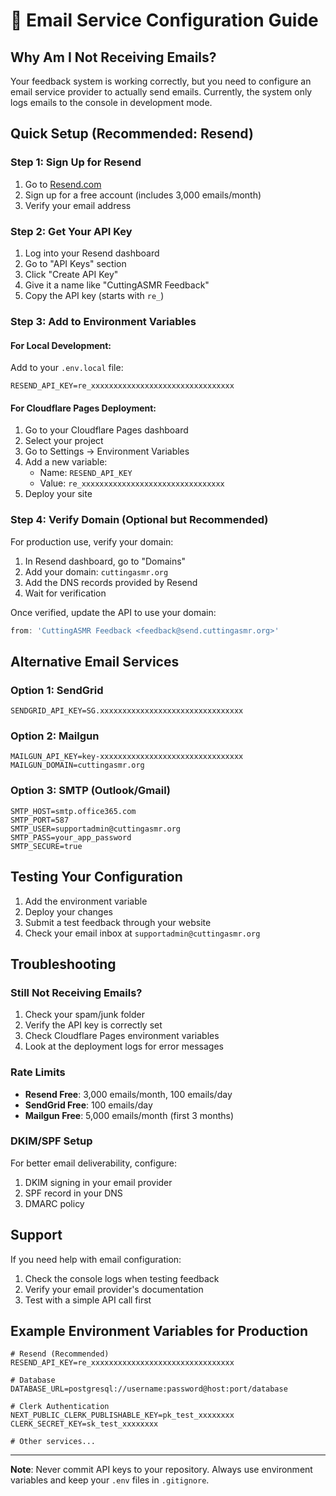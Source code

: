 # 📧 Email Service Configuration Guide

## Why Am I Not Receiving Emails?

Your feedback system is working correctly, but you need to configure an email service provider to actually send emails. Currently, the system only logs emails to the console in development mode.

## Quick Setup (Recommended: Resend)

### Step 1: Sign Up for Resend
1. Go to [Resend.com](https://resend.com)
2. Sign up for a free account (includes 3,000 emails/month)
3. Verify your email address

### Step 2: Get Your API Key
1. Log into your Resend dashboard
2. Go to "API Keys" section
3. Click "Create API Key"
4. Give it a name like "CuttingASMR Feedback"
5. Copy the API key (starts with `re_`)

### Step 3: Add to Environment Variables

#### For Local Development:
Add to your `.env.local` file:
```env
RESEND_API_KEY=re_xxxxxxxxxxxxxxxxxxxxxxxxxxxxxxxx
```

#### For Cloudflare Pages Deployment:
1. Go to your Cloudflare Pages dashboard
2. Select your project
3. Go to Settings → Environment Variables
4. Add a new variable:
   - Name: `RESEND_API_KEY`
   - Value: `re_xxxxxxxxxxxxxxxxxxxxxxxxxxxxxxxx`
5. Deploy your site

### Step 4: Verify Domain (Optional but Recommended)

For production use, verify your domain:
1. In Resend dashboard, go to "Domains"
2. Add your domain: `cuttingasmr.org`
3. Add the DNS records provided by Resend
4. Wait for verification

Once verified, update the API to use your domain:
```typescript
from: 'CuttingASMR Feedback <feedback@send.cuttingasmr.org>'
```

## Alternative Email Services

### Option 1: SendGrid
```env
SENDGRID_API_KEY=SG.xxxxxxxxxxxxxxxxxxxxxxxxxxxxxxxx
```

### Option 2: Mailgun
```env
MAILGUN_API_KEY=key-xxxxxxxxxxxxxxxxxxxxxxxxxxxxxxxx
MAILGUN_DOMAIN=cuttingasmr.org
```

### Option 3: SMTP (Outlook/Gmail)
```env
SMTP_HOST=smtp.office365.com
SMTP_PORT=587
SMTP_USER=supportadmin@cuttingasmr.org
SMTP_PASS=your_app_password
SMTP_SECURE=true
```

## Testing Your Configuration

1. Add the environment variable
2. Deploy your changes
3. Submit a test feedback through your website
4. Check your email inbox at `supportadmin@cuttingasmr.org`

## Troubleshooting

### Still Not Receiving Emails?
1. Check your spam/junk folder
2. Verify the API key is correctly set
3. Check Cloudflare Pages environment variables
4. Look at the deployment logs for error messages

### Rate Limits
- **Resend Free**: 3,000 emails/month, 100 emails/day
- **SendGrid Free**: 100 emails/day
- **Mailgun Free**: 5,000 emails/month (first 3 months)

### DKIM/SPF Setup
For better email deliverability, configure:
1. DKIM signing in your email provider
2. SPF record in your DNS
3. DMARC policy

## Support

If you need help with email configuration:
1. Check the console logs when testing feedback
2. Verify your email provider's documentation
3. Test with a simple API call first

## Example Environment Variables for Production

```env
# Resend (Recommended)
RESEND_API_KEY=re_xxxxxxxxxxxxxxxxxxxxxxxxxxxxxxxx

# Database
DATABASE_URL=postgresql://username:password@host:port/database

# Clerk Authentication
NEXT_PUBLIC_CLERK_PUBLISHABLE_KEY=pk_test_xxxxxxxx
CLERK_SECRET_KEY=sk_test_xxxxxxxx

# Other services...
```

---

**Note**: Never commit API keys to your repository. Always use environment variables and keep your `.env` files in `.gitignore`. 